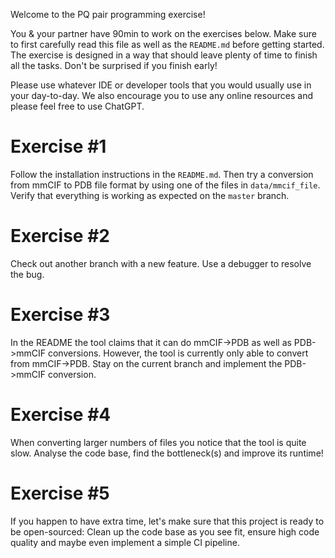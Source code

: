 Welcome to the PQ pair programming exercise!

You & your partner have 90min to work on the exercises below. Make sure to first carefully read this file as well as the `README.md` before getting started. The exercise is designed in a way that should leave plenty of time to finish all the tasks. Don't be surprised if you finish early!

Please use whatever IDE or developer tools that you would usually use in your day-to-day. We also encourage you to use any online resources and please feel free to use ChatGPT.


# Exercise #1

Follow the installation instructions in the `README.md`. Then try a conversion from mmCIF to PDB file format by using one of the files in `data/mmcif_file`. Verify that everything is working as expected on the `master` branch.


# Exercise #2

Check out another branch with a new feature. Use a debugger to resolve the bug.


# Exercise #3

In the README the tool claims that it can do mmCIF->PDB as well as PDB->mmCIF conversions. However, the tool is currently only able to convert from mmCIF->PDB. Stay on the current branch and implement the PDB->mmCIF conversion.


# Exercise #4

When converting larger numbers of files you notice that the tool is quite slow. Analyse the code base, find the bottleneck(s) and improve its runtime!

# Exercise #5

If you happen to have extra time, let's make sure that this project is ready to be open-sourced: Clean up the code base as you see fit, ensure high code quality and maybe even implement a simple CI pipeline.
